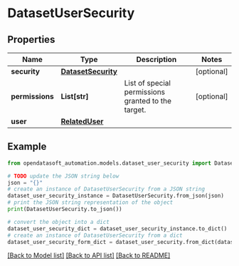 # DatasetUserSecurity


## Properties

Name | Type | Description | Notes
------------ | ------------- | ------------- | -------------
**security** | [**DatasetSecurity**](DatasetSecurity.md) |  | [optional] 
**permissions** | **List[str]** | List of special permissions granted to the target. | [optional] 
**user** | [**RelatedUser**](RelatedUser.md) |  | 

## Example

```python
from opendatasoft_automation.models.dataset_user_security import DatasetUserSecurity

# TODO update the JSON string below
json = "{}"
# create an instance of DatasetUserSecurity from a JSON string
dataset_user_security_instance = DatasetUserSecurity.from_json(json)
# print the JSON string representation of the object
print(DatasetUserSecurity.to_json())

# convert the object into a dict
dataset_user_security_dict = dataset_user_security_instance.to_dict()
# create an instance of DatasetUserSecurity from a dict
dataset_user_security_form_dict = dataset_user_security.from_dict(dataset_user_security_dict)
```
[[Back to Model list]](../README.md#documentation-for-models) [[Back to API list]](../README.md#documentation-for-api-endpoints) [[Back to README]](../README.md)


